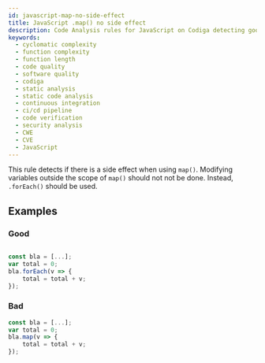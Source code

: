 ```yaml
---
id: javascript-map-no-side-effect
title: JavaScript .map() no side effect
description: Code Analysis rules for JavaScript on Codiga detecting good software practices, security and vulnerability issues. Available on GitHub, GitLab and Bitbucket.
keywords:
  - cyclomatic complexity
  - function complexity
  - function length
  - code quality
  - software quality
  - codiga
  - static analysis
  - static code analysis
  - continuous integration
  - ci/cd pipeline
  - code verification
  - security analysis
  - CWE
  - CVE
  - JavaScript
---
```


This rule detects if there is a side effect when using `map()`.
Modifying variables outside the scope of `map()` should not
not be done. Instead, `.forEach()` should be used.

## Examples

### Good

```javascript

const bla = [...];
var total = 0;
bla.forEach(v => {
    total = total + v;
});
```

### Bad

```javascript
const bla = [...];
var total = 0;
bla.map(v => {
    total = total + v;
});
```
